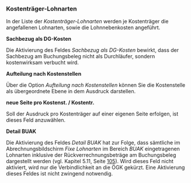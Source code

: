 ### Kostenträger-Lohnarten

In der Liste der *Kostenträger-Lohnarten* werden je Kostenträger die angefallenen Lohnarten, sowie die Lohnnebenkosten angeführt.

**Sachbezug als DG-Kosten**

Die Aktivierung des Feldes *Sachbezug als DG-Kosten* bewirkt, dass der Sachbezug am Buchungsbeleg nicht als Durchläufer, sondern kostenwirksam verbucht wird.

**Aufteilung nach Kostenstellen**

Über die Option *Aufteilung nach Kostenstellen* können Sie die Kostenstelle als übergeordnete Ebene in dem Ausdruck darstellen.

**neue Seite pro Kostenst. / Kostentr.**

Soll der Ausdruck pro Kostenträger auf einer eigenen Seite erfolgen, ist dieses Feld anzuwählen.

**Detail BUAK**

Die Aktivierung des Feldes *Detail BUAK* hat zur Folge, dass sämtliche im Abrechnungsbildschirm *Fixe Lohnarten* im Bereich *BUAK* eingetragenen Lohnarten inklusive der Rückverrechnungsbeträge am Buchungsbeleg dargestellt werden (vgl. Kapitel 5.11, Seite [105](#_Ref266258853)). Wird dieses Feld nicht aktiviert, wird nur die Verbindlichkeit an die ÖGK gekürzt. Eine Aktivierung dieses Feldes ist nicht zwingend notwendig.